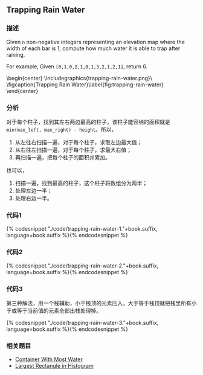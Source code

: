 ## Trapping Rain Water


### 描述

Given `n` non-negative integers representing an elevation map where the width of each bar is 1, compute how much water it is able to trap after raining.

For example, 
Given `[0,1,0,2,1,0,1,3,2,1,2,1]`, return 6.

\begin{center}
\includegraphics{trapping-rain-water.png}\\
\figcaption{Trapping Rain Water}\label{fig:trapping-rain-water}
\end{center}


### 分析

对于每个柱子，找到其左右两边最高的柱子，该柱子能容纳的面积就是`min(max_left, max_right) - height`。所以，

1. 从左往右扫描一遍，对于每个柱子，求取左边最大值；
1. 从右往左扫描一遍，对于每个柱子，求最大右值；
1. 再扫描一遍，把每个柱子的面积并累加。

也可以，

1. 扫描一遍，找到最高的柱子，这个柱子将数组分为两半；
1. 处理左边一半；
1. 处理右边一半。


### 代码1

{% codesnippet "./code/trapping-rain-water-1."+book.suffix, language=book.suffix %}{% endcodesnippet %}


### 代码2

{% codesnippet "./code/trapping-rain-water-2."+book.suffix, language=book.suffix %}{% endcodesnippet %}


### 代码3

第三种解法，用一个栈辅助，小于栈顶的元素压入，大于等于栈顶就把栈里所有小于或等于当前值的元素全部出栈处理掉。

{% codesnippet "./code/trapping-rain-water-3."+book.suffix, language=book.suffix %}{% endcodesnippet %}


### 相关题目


* [Container With Most Water](#container-with-most-water)
* [Largest Rectangle in Histogram](#largest-rectangle-in-histogram)
